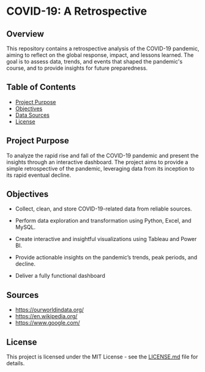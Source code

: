 # COVID-19: A Retrospective

## Overview
This repository contains a retrospective analysis of the COVID-19 pandemic, aiming to reflect on the global response, impact, and lessons learned. The goal is to assess data, trends, and events that shaped the pandemic's course, and to provide insights for future preparedness.

## Table of Contents
- [Project Purpose](#Project-Purpose)
- [Objectives](#Objectives)
- [Data Sources](#Sources)
- [License](#license)

## Project Purpose
To analyze the rapid rise and fall of the COVID-19 pandemic and present the insights through an interactive dashboard. The project aims to provide a simple retrospective of the pandemic, leveraging data from its inception to its rapid eventual decline.

## Objectives

- Collect, clean, and store COVID-19-related data from reliable sources.

- Perform data exploration and transformation using Python, Excel, and MySQL.

- Create interactive and insightful visualizations using Tableau and Power BI.

- Provide actionable insights on the pandemic’s trends, peak periods, and decline.

- Deliver a fully functional dashboard


## Sources
* https://ourworldindata.org/
* https://en.wikipedia.org/
* https://www.google.com/

## License
This project is licensed under the MIT License - see the [LICENSE.md](LICENSE.md) file for details.


